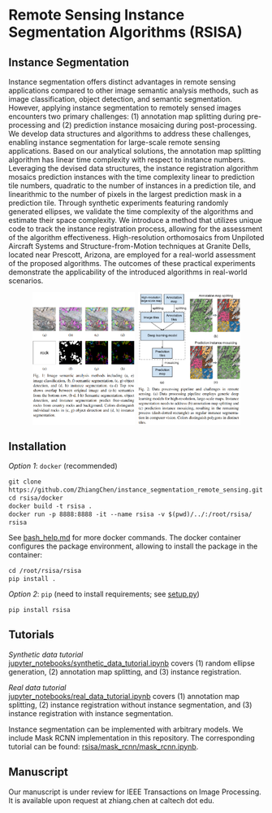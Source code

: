 # Remote Sensing Instance Segmentation Algorithms (RSISA)

## Instance Segmentation


Instance segmentation offers distinct advantages in remote sensing applications compared to other image semantic analysis methods, such as image classification, object detection, and semantic segmentation. However, applying instance segmentation to remotely sensed images encounters two primary challenges: (1) annotation map splitting during pre-processing and (2) prediction instance mosaicing during post-processing. We develop data structures and algorithms to address these challenges, enabling instance segmentation for large-scale remote sensing applications. Based on our analytical solutions, the annotation map splitting algorithm has linear time complexity with respect to instance numbers. Leveraging the devised data structures, the instance registration algorithm mosaics prediction instances with the time complexity linear to prediction tile numbers, quadratic to the number of instances in a prediction tile, and linearithmic to the number of pixels in the largest prediction mask in a prediction tile. Through synthetic experiments featuring randomly generated ellipses, we validate the time complexity of the algorithms and estimate their space complexity. We introduce a method that utilizes unique code to track the instance registration process, allowing for the assessment of the algorithm effectiveness. High-resolution orthomosaics from Unpiloted Aircraft Systems and Structure-from-Motion techniques at Granite Dells, located near Prescott, Arizona, are employed for a real-world assessment of the proposed algorithms. The outcomes of these practical experiments demonstrate the applicability of the introduced algorithms in real-world scenarios.

<div style="display: flex; justify-content: center;">
  <img src="./docs/figure1.png" alt="Image 1" style="width: 40%; margin-right: 3px;">
  <img src="./docs/figure2.png" alt="Image 2" style="width: 40%; margin-left: 3px;">
</div>


## Installation
*Option 1*: `docker` (recommended) 
```
git clone https://github.com/ZhiangChen/instance_segmentation_remote_sensing.git
cd rsisa/docker
docker build -t rsisa .
docker run -p 8888:8888 -it --name rsisa -v $(pwd)/../:/root/rsisa/ rsisa
```
See [bash_help.md](./docker/bash_help.md) for more docker commands. The docker container configures the package environment, allowing to install the package in the container:
```
cd /root/rsisa/rsisa
pip install .
```

*Option 2*: `pip` (need to install requirements; see [setup.py](./rsisa/setup.py))
```
pip install rsisa
```

## Tutorials
*Synthetic data tutorial*  
[jupyter_notebooks/synthetic_data_tutorial.ipynb](./jupyter_notebooks/synthetic_data_tutorial.ipynb) covers (1) random ellipse generation, (2) annotation map splitting, and (3) instance registration.

*Real data tutorial*  
[jupyter_notebooks/real_data_tutorial.ipynb](./jupyter_notebooks/real_data_tutorial.ipynb) covers (1) annotation map splitting, (2) instance registration without instance segmentation, and (3) instance registration with instance segmentation. 

Instance segmentation can be implemented with arbitrary models. We include Mask RCNN implementation in this repository. The corresponding tutorial can be found: [rsisa/mask_rcnn/mask_rcnn.ipynb](./rsisa/mask_rcnn/mask_rcnn.ipynb).

## Manuscript
Our manuscript is under review for IEEE Transactions on Image Processing. It is available upon request at zhiang.chen at caltech dot edu. 


